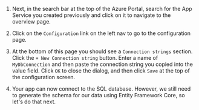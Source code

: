 1. Next, in the search bar at the top of the Azure Portal, search for the App Service you created previously and click on it to navigate to the overview page.

1. Click on the `Configuration` link on the left nav to go to the configuration page.

1. At the bottom of this page you should see a `Connection strings` section.  Click the `+ New Connection string` button.  Enter a name of `MyDbConnection` and then paste the connection string you copied into the value field.  Click `OK` to close the dialog, and then click `Save` at the top of the configuration screen.

1. Your app can now connect to the SQL database.  However, we still need to generate the schema for our data using Entity Framework Core, so let's do that next.
